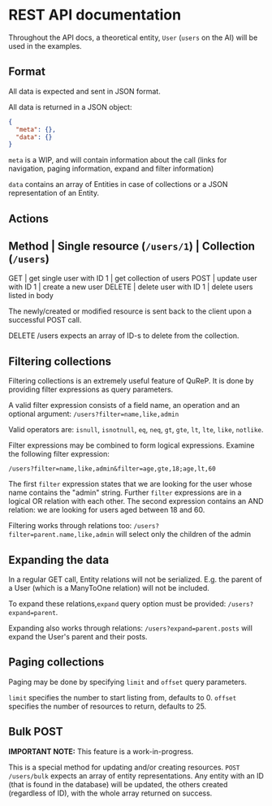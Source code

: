 # REST API documentation

Throughout the API docs, a theoretical entity, `User` (`users` on the AI) will be used in the examples.


## Format

All data is expected and sent in JSON format.

All data is returned in a JSON object:

```json
{
  "meta": {},
  "data": {}
}
```

`meta` is a WIP, and will contain information about the call (links for navigation, paging information,
expand and filter information)

`data` contains an array of Entities in case of collections or a JSON representation of an Entity.

## Actions

Method | Single resource (`/users/1`) | Collection (`/users`)
-------------------------------------
GET | get single user with ID 1 | get collection of users
POST | update user with ID 1 | create a new user
DELETE | delete user with ID 1 | delete users listed in body

The newly/created or modified resource is sent back to the client upon a successful POST call.

DELETE /users expects an array of ID-s to delete from the collection.

## Filtering collections

Filtering collections is an extremely useful feature of QuReP.
It is done by providing filter expressions as query parameters.

A valid filter expression consists of a field name, an operation and an
optional argument: `/users?filter=name,like,admin`

Valid operators are: `isnull`, `isnotnull`, `eq`, `neq`, `gt`, `gte`, `lt`, `lte`, `like`, `notlike`.

Filter expressions may be combined to form logical expressions. Examine the following filter expression:

`/users?filter=name,like,admin&filter=age,gte,18;age,lt,60`

The first `filter` expression states that we are looking for the user whose name contains the "admin" string.
Further `filter` expressions are in a logical OR relation with each other. The second expression contains an AND
relation: we are looking for users aged between 18 and 60.

Filtering works through relations too: `/users?filter=parent.name,like,admin` will select only the children of the admin

## Expanding the data
In a regular GET call, Entity relations will not be serialized. E.g. the parent of a User (which is a ManyToOne
relation) will not be included. 

To expand these relations,`expand` query option must be provided: `/users?expand=parent`.

Expanding also works through relations: `/users?expand=parent.posts` will expand the User's parent and their posts.

## Paging collections
Paging may be done by specifying `limit` and `offset` query parameters.

`limit` specifies the number to start listing from, defaults to 0.
`offset` specifies the number of resources to return, defaults to 25.

## Bulk POST
**IMPORTANT NOTE:** This feature is a work-in-progress.

This is a special method for updating and/or creating resources. 
`POST /users/bulk` expects an array of entity representations. Any entity with an ID (that is found in the database)
will be updated, the others created (regardless of ID), with the whole array returned on success.
